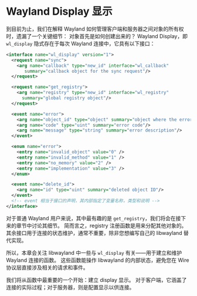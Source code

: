# Wayland Display 显示

到目前为止，我们在解释 Wayland 如何管理客户端和服务器之间对象的所有权时，遗漏了一个关键细节：
对象首先是如何创建出来的？
Wayland Display，即 `wl_display` 隐式存在于每次 Wayland 连接中，它具有以下接口：

```xml
<interface name="wl_display" version="1">
  <request name="sync">
    <arg name="callback" type="new_id" interface="wl_callback"
       summary="callback object for the sync request"/>
  </request>

  <request name="get_registry">
    <arg name="registry" type="new_id" interface="wl_registry"
      summary="global registry object"/>
  </request>

  <event name="error">
    <arg name="object_id" type="object" summary="object where the error occurred"/>
    <arg name="code" type="uint" summary="error code"/>
    <arg name="message" type="string" summary="error description"/>
  </event>

  <enum name="error">
    <entry name="invalid_object" value="0" />
    <entry name="invalid_method" value="1" />
    <entry name="no_memory" value="2" />
    <entry name="implementation" value="3" />
  </enum>

  <event name="delete_id">
    <arg name="id" type="uint" summary="deleted object ID"/>
  </event>
  <!-- event 相当于接口的声明，其内部指定了变量名称，类型和说明 -->
</interface>
```

对于普通 Wayland 用户来说，其中最有趣的是 `get_registry`，我们将会在接下来的章节中讨论其细节。
简而言之，registry 注册函数是用来分配其他对象的。
其余接口用于连接的状态维护，通常不重要，除非您想编写自己的 libwayland 替代实现。

所以，本章会关注 libwayland 中一些与 `wl_display` 有关——用于建立和维护 Wayland 连接的函数。
这些函数能操作 libwayland 的内部状态，避免您在 Wire 协议层直接涉及相关的请求和事件。

我们将从函数中最重要的一个开始：建立 display 显示。
对于客户端，它涵盖了连接的实际过程；对于服务器，则是配置显示以供连接。
